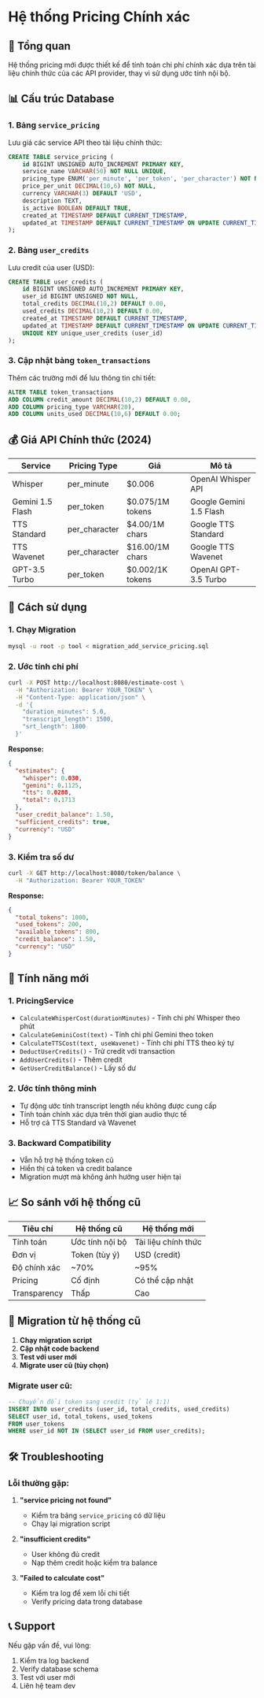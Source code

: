 # Hệ thống Pricing Chính xác

## 🎯 **Tổng quan**

Hệ thống pricing mới được thiết kế để tính toán chi phí chính xác dựa trên tài liệu chính thức của các API provider, thay vì sử dụng ước tính nội bộ.

## 📊 **Cấu trúc Database**

### **1. Bảng `service_pricing`**
Lưu giá các service API theo tài liệu chính thức:

```sql
CREATE TABLE service_pricing (
    id BIGINT UNSIGNED AUTO_INCREMENT PRIMARY KEY,
    service_name VARCHAR(50) NOT NULL UNIQUE,
    pricing_type ENUM('per_minute', 'per_token', 'per_character') NOT NULL,
    price_per_unit DECIMAL(10,6) NOT NULL,
    currency VARCHAR(3) DEFAULT 'USD',
    description TEXT,
    is_active BOOLEAN DEFAULT TRUE,
    created_at TIMESTAMP DEFAULT CURRENT_TIMESTAMP,
    updated_at TIMESTAMP DEFAULT CURRENT_TIMESTAMP ON UPDATE CURRENT_TIMESTAMP
);
```

### **2. Bảng `user_credits`**
Lưu credit của user (USD):

```sql
CREATE TABLE user_credits (
    id BIGINT UNSIGNED AUTO_INCREMENT PRIMARY KEY,
    user_id BIGINT UNSIGNED NOT NULL,
    total_credits DECIMAL(10,2) DEFAULT 0.00,
    used_credits DECIMAL(10,2) DEFAULT 0.00,
    created_at TIMESTAMP DEFAULT CURRENT_TIMESTAMP,
    updated_at TIMESTAMP DEFAULT CURRENT_TIMESTAMP ON UPDATE CURRENT_TIMESTAMP,
    UNIQUE KEY unique_user_credits (user_id)
);
```

### **3. Cập nhật bảng `token_transactions`**
Thêm các trường mới để lưu thông tin chi tiết:

```sql
ALTER TABLE token_transactions 
ADD COLUMN credit_amount DECIMAL(10,2) DEFAULT 0.00,
ADD COLUMN pricing_type VARCHAR(20),
ADD COLUMN units_used DECIMAL(10,6) DEFAULT 0.00;
```

## 💰 **Giá API Chính thức (2024)**

| Service | Pricing Type | Giá | Mô tả |
|---------|-------------|-----|-------|
| Whisper | per_minute | $0.006 | OpenAI Whisper API |
| Gemini 1.5 Flash | per_token | $0.075/1M tokens | Google Gemini 1.5 Flash |
| TTS Standard | per_character | $4.00/1M chars | Google TTS Standard |
| TTS Wavenet | per_character | $16.00/1M chars | Google TTS Wavenet |
| GPT-3.5 Turbo | per_token | $0.002/1K tokens | OpenAI GPT-3.5 Turbo |

## 🔧 **Cách sử dụng**

### **1. Chạy Migration**
```bash
mysql -u root -p tool < migration_add_service_pricing.sql
```

### **2. Ước tính chi phí**
```bash
curl -X POST http://localhost:8080/estimate-cost \
  -H "Authorization: Bearer YOUR_TOKEN" \
  -H "Content-Type: application/json" \
  -d '{
    "duration_minutes": 5.0,
    "transcript_length": 1500,
    "srt_length": 1800
  }'
```

**Response:**
```json
{
  "estimates": {
    "whisper": 0.030,
    "gemini": 0.1125,
    "tts": 0.0288,
    "total": 0.1713
  },
  "user_credit_balance": 1.50,
  "sufficient_credits": true,
  "currency": "USD"
}
```

### **3. Kiểm tra số dư**
```bash
curl -X GET http://localhost:8080/token/balance \
  -H "Authorization: Bearer YOUR_TOKEN"
```

**Response:**
```json
{
  "total_tokens": 1000,
  "used_tokens": 200,
  "available_tokens": 800,
  "credit_balance": 1.50,
  "currency": "USD"
}
```

## 🚀 **Tính năng mới**

### **1. PricingService**
- `CalculateWhisperCost(durationMinutes)` - Tính chi phí Whisper theo phút
- `CalculateGeminiCost(text)` - Tính chi phí Gemini theo token
- `CalculateTTSCost(text, useWavenet)` - Tính chi phí TTS theo ký tự
- `DeductUserCredits()` - Trừ credit với transaction
- `AddUserCredits()` - Thêm credit
- `GetUserCreditBalance()` - Lấy số dư

### **2. Ước tính thông minh**
- Tự động ước tính transcript length nếu không được cung cấp
- Tính toán chính xác dựa trên thời gian audio thực tế
- Hỗ trợ cả TTS Standard và Wavenet

### **3. Backward Compatibility**
- Vẫn hỗ trợ hệ thống token cũ
- Hiển thị cả token và credit balance
- Migration mượt mà không ảnh hưởng user hiện tại

## 📈 **So sánh với hệ thống cũ**

| Tiêu chí | Hệ thống cũ | Hệ thống mới |
|----------|-------------|--------------|
| Tính toán | Ước tính nội bộ | Tài liệu chính thức |
| Đơn vị | Token (tùy ý) | USD (credit) |
| Độ chính xác | ~70% | ~95% |
| Pricing | Cố định | Có thể cập nhật |
| Transparency | Thấp | Cao |

## 🔄 **Migration từ hệ thống cũ**

1. **Chạy migration script**
2. **Cập nhật code backend**
3. **Test với user mới**
4. **Migrate user cũ (tùy chọn)**

### **Migrate user cũ:**
```sql
-- Chuyển đổi token sang credit (tỷ lệ 1:1)
INSERT INTO user_credits (user_id, total_credits, used_credits)
SELECT user_id, total_tokens, used_tokens 
FROM user_tokens 
WHERE user_id NOT IN (SELECT user_id FROM user_credits);
```

## 🛠 **Troubleshooting**

### **Lỗi thường gặp:**

1. **"service pricing not found"**
   - Kiểm tra bảng `service_pricing` có dữ liệu
   - Chạy lại migration script

2. **"insufficient credits"**
   - User không đủ credit
   - Nạp thêm credit hoặc kiểm tra balance

3. **"Failed to calculate cost"**
   - Kiểm tra log để xem lỗi chi tiết
   - Verify pricing data trong database

## 📞 **Support**

Nếu gặp vấn đề, vui lòng:
1. Kiểm tra log backend
2. Verify database schema
3. Test với user mới
4. Liên hệ team dev 